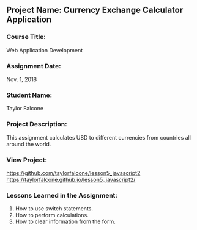 ## Project Name:  Currency Exchange Calculator Application

### Course Title:
Web Application Development

### Assignment Date:  
Nov. 1, 2018

### Student Name:  
Taylor Falcone

### Project Description:
This assignment calculates USD to different currencies from countries all around the world.

### View Project:
https://github.com/taylorfalcone/lesson5_javascript2
https://taylorfalcone.github.io/lesson5_javascript2/

### Lessons Learned in the Assignment:
1. How to use switch statements.
2. How to perform calculations.
3. How to clear information from the form.

